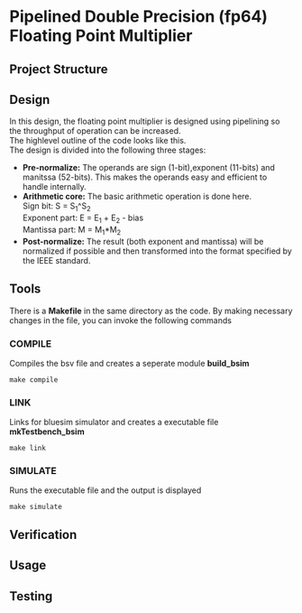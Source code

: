 # Pipelined Double Precision (fp64) Floating Point Multiplier
## Project Structure
## Design

In this design, the floating point multiplier is designed using pipelining so the throughput of operation can be increased.<br /> The highlevel outline of the code looks like this.<br />
The design is divided into the following three stages: <br />  
* **Pre-normalize:** The operands are sign (1-bit),exponent (11-bits) and manitssa (52-bits). This makes the operands easy and efficient to handle internally.  
* **Arithmetic core:** The basic arithmetic operation is done here.  
  Sign bit: S = S<sub>1</sub>^S<sub>2</sub>  
  Exponent part: E = E<sub>1</sub> + E<sub>2</sub> - bias  
  Mantissa part: M = M<sub>1</sub>*M<sub>2</sub>  
* **Post-normalize:** The result (both exponent and mantissa) will be normalized if possible and then transformed into the format specified by the IEEE standard.
## Tools

There is a **Makefile** in the same directory as the code. By making necessary changes in the file, you can invoke the following commands  
### COMPILE

Compiles the bsv file and creates a seperate module **build_bsim**
```console
make compile
```
### LINK

Links for bluesim simulator and creates a executable file **mkTestbench_bsim**
```console
make link
```
### SIMULATE

Runs the executable file and the output is displayed
```console
make simulate
```

## Verification

## Usage

## Testing
